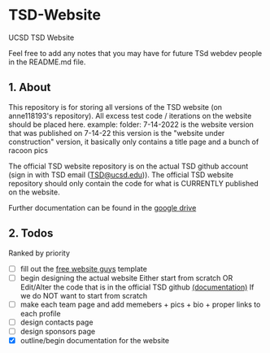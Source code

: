 # TSD-Website
UCSD TSD Website

Feel free to add any notes that you may have for future TSd webdev people in the README.md file.

## 1. About
This repository is for storing all versions of the TSD website (on anne118193's repository). All excess test code / iterations on the website should be placed here. 
  example: folder: 7-14-2022 is the website version that was published on 7-14-22 
                  this version is the "website under construction" version, it basically only contains a title page and a bunch of racoon pics
                  
The official TSD website repository is on the actual TSD github account (sign in with TSD email (TSD@ucsd.edu)). The official TSD website repository should only 
contain the code for what is CURRENTLY published on the website.

Further documentation can be found in the [google drive](https://drive.google.com/drive/u/0/folders/1TD50FsGsiE5XADJbnY7M2vgpuN2EVm7Q)


## 2. Todos

Ranked by priority

- [ ] fill out the [free website guys](https://drive.google.com/drive/u/0/folders/1nMxQ0P90SAWPb0Kms8k217DAjo4GgO_W) template
- [ ] begin designing the actual website 
      Either start from scratch 
                OR
      Edit/Alter the code that is in the official TSD github [(documentation)](https://docs.google.com/document/d/145GG1HKFKvablGzENxLJHERmyHpwFhD4b2t5laEOHgY/edit)
      <!-- email asl006@ucsd.edu if you have questions about it --> 
If we do NOT want to start from scratch
- [ ] make each team page and add memebers + pics + bio + proper links to each profile
- [ ] design contacts page 
- [ ] design sponsors page
- [x] outline/begin documentation for the website
